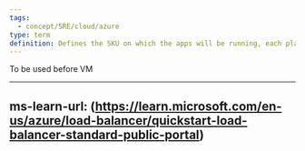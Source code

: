 ```yaml
---
tags:
  - concept/SRE/cloud/azure 
type: term
definition: Defines the SKU on which the apps will be running, each plan belongs to one region
---
```


To be used before VM 

---
ms-learn-url: (https://learn.microsoft.com/en-us/azure/load-balancer/quickstart-load-balancer-standard-public-portal)
---

